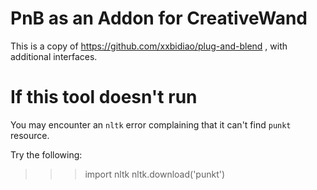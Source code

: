 # PnB as an Addon for CreativeWand

This is a copy of https://github.com/xxbidiao/plug-and-blend ,
with additional interfaces.

# If this tool doesn't run
You may encounter an `nltk` error complaining that it can't find `punkt` resource.

Try the following:
  >>> import nltk
  >>> nltk.download('punkt')
